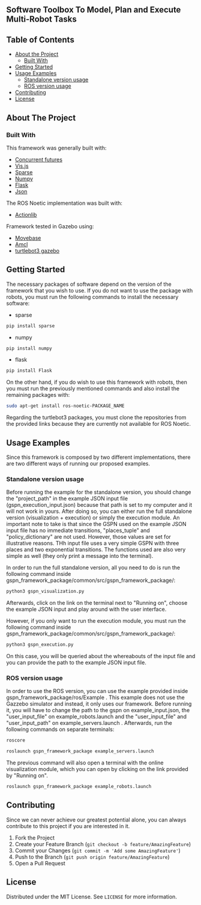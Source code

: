 <!-- TABLE OF CONTENTS -->
## Software Toolbox To Model, Plan and Execute Multi-Robot Tasks
 

## Table of Contents

* [About the Project](#about-the-project)
  * [Built With](#built-with)
* [Getting Started](#getting-started)
* [Usage Examples](#usage-examples)
  * [Standalone version usage](#standalone-version-usage)
  * [ROS version usage](#ros-version-usage)
* [Contributing](#contributing)
* [License](#license)



<!-- ABOUT THE PROJECT -->
## About The Project

<!-- [![Product Name Screen Shot][product-screenshot]](https://example.com)

This package extended the package created on https://github.com/cazevedo/gspn-framework by adding two new modules: the execution module and the visualization module. The architecture is generally presented in ![here](https://github.com/PedroACaldeira/gspn_framework_package/blob/master/imgs/framework_end.pdf?raw=true). And more specifically in ![here](https://github.com/PedroACaldeira/gspn_framework_package/blob/master/imgs/full-architecture.pdf?raw=true). -->

### Built With
This framework was generally built with: 
* [Concurrent futures](https://docs.python.org/3/library/concurrent.futures.html#module-concurrent.futures)
* [Vis.js](https://visjs.org/)
* [Sparse](https://pypi.org/project/sparse/)
* [Numpy](https://numpy.org/)
* [Flask](https://flask.palletsprojects.com/en/1.1.x/)
* [Json](https://www.json.org/json-en.html)

The ROS Noetic implementation was built with:
* [Actionlib](http://wiki.ros.org/actionlib)

Framework tested in Gazebo using:
* [Movebase](http://wiki.ros.org/move_base)
* [Amcl](http://wiki.ros.org/amcl)
* [turtlebot3 gazebo](http://wiki.ros.org/turtlebot3_gazebo)


<!-- GETTING STARTED -->
## Getting Started

The necessary packages of software depend on the version of the framework that you wish to use. 
If you do not want to use the package with robots, you must run the following commands to install the necessary software:
* sparse
```sh
pip install sparse
```
* numpy
```sh
pip install numpy
```
* flask
```sh
pip install Flask
```
On the other hand, if you do wish to use this framework with robots, then you must run the previously mentioned commands and also install the remaining packages with:
```sh
sudo apt-get install ros-noetic-PACKAGE_NAME
```
Regarding the turtlebot3 packages, you must clone the repositories from the provided links because they are currently not available for ROS Noetic. 



<!-- USAGE EXAMPLES -->
## Usage Examples
Since this framework is composed by two different implementations, there are two different ways of running our proposed examples. 

### Standalone version usage 
Before running the example for the standalone version, you should change the "project_path" in the example JSON input file (gspn_execution_input.json) because that path is set to my computer and it will not work in yours. 
After doing so, you can either run the full standalone version (visualization + execution) or simply the execution module. 
An important note to take is that since the GSPN used on the example JSON input file has no immediate transitions, "places_tuple" and "policy_dictionary" are not used. However, those values are set for illustrative reasons. 
THh input file uses a very simple GSPN with three places and two exponential transitions. The functions used are also very simple as well (they only print a message into the terminal).  

In order to run the full standalone version, all you need to do is run the following command inside gspn_framework_package/common/src/gspn_framework_package/:
```sh
python3 gspn_visualization.py
```
Afterwards, click on the link on the terminal next to "Running on", choose the example JSON input and play around with the user interface. 

However, if you only want to run the execution module, you must run the following command inside gspn_framework_package/common/src/gspn_framework_package/:
```sh
python3 gspn_execution.py
```
On this case, you will be queried about the whereabouts of the input file and you can provide the path to the example JSON input file. 

<!-- USAGE EXAMPLES -->
### ROS version usage 
In order to use the ROS version, you can use the example provided inside gspn_framework_package/ros/Example . This example does not use the Gazzebo simulator and instead, it only uses our framework. Before running it, you will have to change the path to the gspn on example_input.json, the "user_input_file" on example_robots.launch and the "user_input_file" and "user_input_path" on example_servers.launch . Afterwards, run the following commands on separate terminals:
```sh
roscore
```
```sh
roslaunch gspn_framework_package example_servers.launch
```
The previous command will also open a terminal with the online visualization module, which you can open by clicking on the link provided by "Running on".
```sh
roslaunch gspn_framework_package example_robots.launch
```

<!-- CONTRIBUTING -->
## Contributing

Since we can never achieve our greatest potential alone, you can always contribute to this project if you are interested in it. 

1. Fork the Project
2. Create your Feature Branch (`git checkout -b feature/AmazingFeature`)
3. Commit your Changes (`git commit -m 'Add some AmazingFeature'`)
4. Push to the Branch (`git push origin feature/AmazingFeature`)
5. Open a Pull Request



<!-- LICENSE -->
## License

Distributed under the MIT License. See `LICENSE` for more information.


